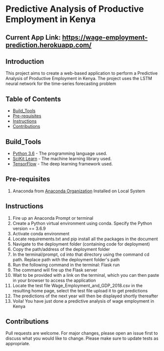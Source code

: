 # Predictive Analysis of Productive Employment in Kenya

## Current App Link: https://wage-employment-prediction.herokuapp.com/

## Introduction
This project aims to create a web-based application to perform a Predictive Analysis of Productive Employment in Kenya. The project uses the LSTM neural network for the time-series forecasting problem

## Table of Contents
* [Build_Tools](#Build_Tools)
* [Pre-requisites](#Pre-requisites)
* [Instructions](#Instructions)
* [Contributions](#Contributions)

## Build_Tools
* [Python 3.6](https://www.python.org/) - The programming language used.
* [SciKit Learn](https://scikit-learn.org/stable/) - The machine learning library used.
* [TensorFlow](https://www.tensorflow.org/) - The deep learning framework used.


## Pre-requisites
1. Anaconda from [Anaconda Organization](https://www.anaconda.com/) Installed on Local System

## Instructions
1. Fire up an Anaconda Prompt or terminal
2. Create a Python virtual environment using conda. Specify the Python version == 3.6.9
3. Activate conda environment
3. Locate requirements.txt and pip install all the packages in the document
4. Navigate to the deployment folder (containing code for deployment)
5. Copy the path/address of the deployment folder
6. In the terminal/prompt, cd into that directory using the command cd path. Replace path with the deployment folder's path
10. Run the following command in the terminal: Flask run
11. The command will fire up the Flask server
12. Wait to be provided with a link on the terminal, which you can then paste in your browser to access the application
13. Locate the test file Wage_Employment_and_GDP_2018.csv in the resulting home page, select the test file upload it to get predictions
14. The predictions of the next year will then be displayed shortly thereafter
15. Voila! You have just done a predictive analysis of wage employment in Kenya

## Contributions
Pull requests are welcome. For major changes, please open an issue first to discuss what you would like to change.
Please make sure to update tests as appropriate.
